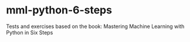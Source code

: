 # mml-python-6-steps
Tests and exercises based on the book:
Mastering Machine Learning with Python in Six Steps
